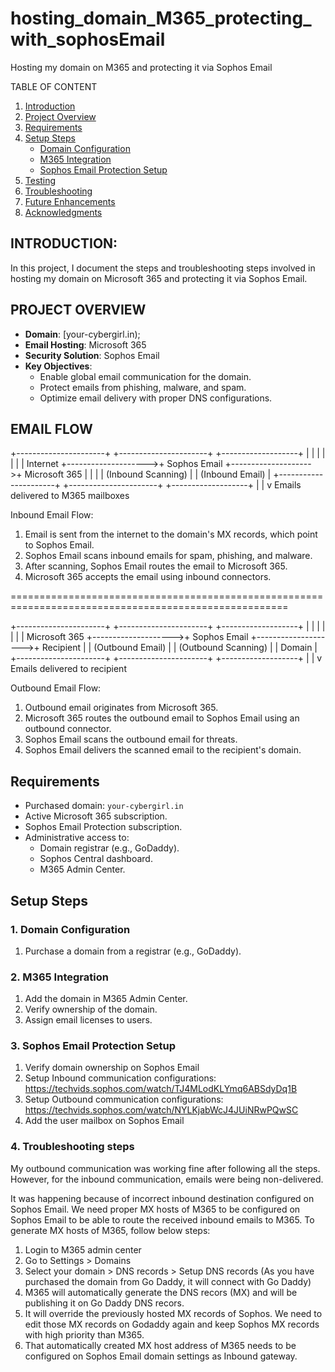 # hosting_domain_M365_protecting_with_sophosEmail
Hosting my domain on M365 and protecting it via Sophos Email

TABLE OF CONTENT
1. [Introduction](#introduction)
2. [Project Overview](#project-overview)
3. [Requirements](#requirements)
4. [Setup Steps](#setup-steps)
    - [Domain Configuration](#1-domain-configuration)
    - [M365 Integration](#2-m365-integration)
    - [Sophos Email Protection Setup](#3-sophos-email-protection-setup)
5. [Testing](#testing)
6. [Troubleshooting](#troubleshooting)
7. [Future Enhancements](#future-enhancements)
8. [Acknowledgments](#acknowledgments)
   

## INTRODUCTION:

In this project, I document the steps and troubleshooting steps involved in hosting my domain on Microsoft 365 and protecting it via Sophos Email.


## PROJECT OVERVIEW

- **Domain**: [your-cybergirl.in);
- **Email Hosting**: Microsoft 365
- **Security Solution**: Sophos Email
- **Key Objectives**:
  - Enable global email communication for the domain.
  - Protect emails from phishing, malware, and spam.
  - Optimize email delivery with proper DNS configurations.

## EMAIL FLOW 

+----------------------+                     +----------------------+                     +-------------------+
|                      |                     |                      |                     |                   |
|      Internet        +-------------------->+    Sophos Email      +-------------------->+    Microsoft 365  |
|                      |                     |  (Inbound Scanning)  |                     |  (Inbound Email)  |
+----------------------+                     +----------------------+                     +-------------------+
                                                                                                 |
                                                                                                 |
                                                                                                 v
                                                                                   Emails delivered to M365 mailboxes
                                                                                 
Inbound Email Flow:
1. Email is sent from the internet to the domain's MX records, which point to Sophos Email.
2. Sophos Email scans inbound emails for spam, phishing, and malware.
3. After scanning, Sophos Email routes the email to Microsoft 365.
4. Microsoft 365 accepts the email using inbound connectors.

======================================================================================================

+----------------------+                     +----------------------+                     +-------------------+
|                      |                     |                      |                     |                   |
|    Microsoft 365     +-------------------->+    Sophos Email      +-------------------->+    Recipient       |
|  (Outbound Email)    |                     |  (Outbound Scanning) |                     |      Domain        |
+----------------------+                     +----------------------+                     +-------------------+
                                                                                                 |
                                                                                                 |
                                                                                                 v
                                                                                   Emails delivered to recipient

Outbound Email Flow:
1. Outbound email originates from Microsoft 365.
2. Microsoft 365 routes the outbound email to Sophos Email using an outbound connector.
3. Sophos Email scans the outbound email for threats.
4. Sophos Email delivers the scanned email to the recipient's domain.


## Requirements

- Purchased domain: `your-cybergirl.in`
- Active Microsoft 365 subscription.
- Sophos Email Protection subscription.
- Administrative access to:
  - Domain registrar (e.g., GoDaddy).
  - Sophos Central dashboard.
  - M365 Admin Center.

## Setup Steps

### 1. Domain Configuration
1. Purchase a domain from a registrar (e.g., GoDaddy).

### 2. M365 Integration
1. Add the domain in M365 Admin Center.
2. Verify ownership of the domain.
3. Assign email licenses to users.

### 3. Sophos Email Protection Setup
1. Verify domain ownership on Sophos Email
2. Setup Inbound communication configurations: https://techvids.sophos.com/watch/TJ4MLodKLYmq6ABSdyDq1B
3. Setup Outbound communication configurations: https://techvids.sophos.com/watch/NYLKjabWcJ4JUiNRwPQwSC
4. Add the user mailbox on Sophos Email

### 4. Troubleshooting steps

My outbound communication was working fine after following all the steps.
However, for the inbound communication, emails were being non-delivered. 

It was happening because of incorrect inbound destination configured on Sophos Email.
We need proper MX hosts of M365 to be configured on Sophos Email to be able to route the received inbound emails to M365. 
To generate MX hosts of M365, follow below steps:

1. Login to M365 admin center
2. Go to Settings > Domains
3. Select your domain > DNS records > Setup DNS records (As you have purchased the domain from Go Daddy, it will connect with Go Daddy)
4. M365 will automatically generate the DNS recors (MX) and will be publishing it on Go Daddy DNS recors.
5. It will override the previously hosted MX records of Sophos. We need to edit those MX records on Godaddy again and keep Sophos MX records with high priority than M365.
6. That automatically created MX host address of M365 needs to be configured on Sophos Email domain settings as Inbound gateway.
